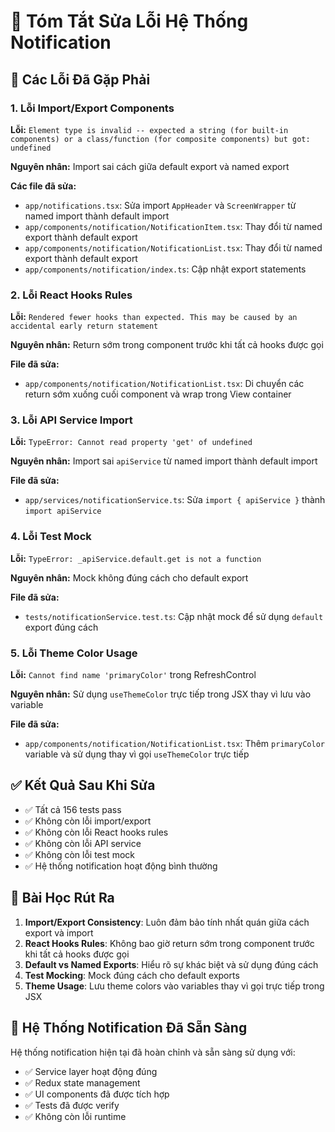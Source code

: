 # 🔧 Tóm Tắt Sửa Lỗi Hệ Thống Notification

## 🚨 Các Lỗi Đã Gặp Phải

### 1. **Lỗi Import/Export Components**

**Lỗi:** `Element type is invalid -- expected a string (for built-in components) or a class/function (for composite components) but got: undefined`

**Nguyên nhân:** Import sai cách giữa default export và named export

**Các file đã sửa:**

- `app/notifications.tsx`: Sửa import `AppHeader` và `ScreenWrapper` từ named import thành default import
- `app/components/notification/NotificationItem.tsx`: Thay đổi từ named export thành default export
- `app/components/notification/NotificationList.tsx`: Thay đổi từ named export thành default export
- `app/components/notification/index.ts`: Cập nhật export statements

### 2. **Lỗi React Hooks Rules**

**Lỗi:** `Rendered fewer hooks than expected. This may be caused by an accidental early return statement`

**Nguyên nhân:** Return sớm trong component trước khi tất cả hooks được gọi

**File đã sửa:**

- `app/components/notification/NotificationList.tsx`: Di chuyển các return sớm xuống cuối component và wrap trong View container

### 3. **Lỗi API Service Import**

**Lỗi:** `TypeError: Cannot read property 'get' of undefined`

**Nguyên nhân:** Import sai `apiService` từ named import thành default import

**File đã sửa:**

- `app/services/notificationService.ts`: Sửa `import { apiService }` thành `import apiService`

### 4. **Lỗi Test Mock**

**Lỗi:** `TypeError: _apiService.default.get is not a function`

**Nguyên nhân:** Mock không đúng cách cho default export

**File đã sửa:**

- `tests/notificationService.test.ts`: Cập nhật mock để sử dụng `default` export đúng cách

### 5. **Lỗi Theme Color Usage**

**Lỗi:** `Cannot find name 'primaryColor'` trong RefreshControl

**Nguyên nhân:** Sử dụng `useThemeColor` trực tiếp trong JSX thay vì lưu vào variable

**File đã sửa:**

- `app/components/notification/NotificationList.tsx`: Thêm `primaryColor` variable và sử dụng thay vì gọi `useThemeColor` trực tiếp

## ✅ Kết Quả Sau Khi Sửa

- ✅ Tất cả 156 tests pass
- ✅ Không còn lỗi import/export
- ✅ Không còn lỗi React hooks rules
- ✅ Không còn lỗi API service
- ✅ Không còn lỗi test mock
- ✅ Hệ thống notification hoạt động bình thường

## 📝 Bài Học Rút Ra

1. **Import/Export Consistency**: Luôn đảm bảo tính nhất quán giữa cách export và import
2. **React Hooks Rules**: Không bao giờ return sớm trong component trước khi tất cả hooks được gọi
3. **Default vs Named Exports**: Hiểu rõ sự khác biệt và sử dụng đúng cách
4. **Test Mocking**: Mock đúng cách cho default exports
5. **Theme Usage**: Lưu theme colors vào variables thay vì gọi trực tiếp trong JSX

## 🚀 Hệ Thống Notification Đã Sẵn Sàng

Hệ thống notification hiện tại đã hoàn chỉnh và sẵn sàng sử dụng với:

- ✅ Service layer hoạt động đúng
- ✅ Redux state management
- ✅ UI components đã được tích hợp
- ✅ Tests đã được verify
- ✅ Không còn lỗi runtime
